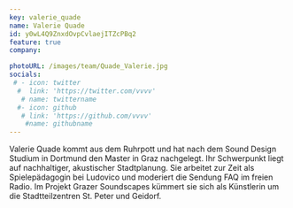```yaml
---
key: valerie_quade
name: Valerie Quade
id: y0wL4Q9ZnxdOvpCvlaejITZcPBq2
feature: true
company: 

photoURL: /images/team/Quade_Valerie.jpg
socials:
 # - icon: twitter
  #  link: 'https://twitter.com/vvvv'
   # name: twittername
  #- icon: github
   # link: 'https://github.com/vvvv'
    #name: githubname
---
```

Valerie Quade kommt aus dem Ruhrpott und hat nach dem Sound Design 
Studium in Dortmund den Master in Graz nachgelegt. Ihr Schwerpunkt liegt 
auf nachhaltiger, akustischer Stadtplanung. Sie arbeitet zur Zeit als 
Spielepädagogin bei Ludovico und moderiert die Sendung FAQ im freien 
Radio. Im Projekt Grazer Soundscapes kümmert sie sich als Künstlerin um 
die Stadtteilzentren St. Peter und Geidorf. 

